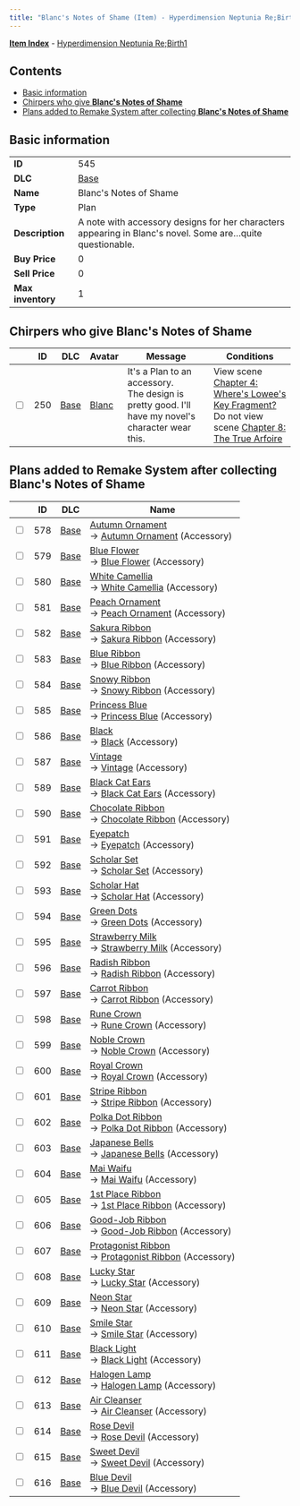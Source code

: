 ```yaml
---
title: "Blanc's Notes of Shame (Item) - Hyperdimension Neptunia Re;Birth1"
---
```


[**Item Index**](/neptunia/rb1/item/index.html) - [Hyperdimension Neptunia Re;Birth1](/neptunia/rb1)

## Contents

- [Basic information](#basic-information)
- [Chirpers who give **Blanc's Notes of Shame**](#chirpers-who-give-blancs-notes-of-shame)
- [Plans added to Remake System after collecting **Blanc's Notes of Shame**](#plans-added-to-remake-system-after-collecting-blancs-notes-of-shame)

## Basic information

|   |   |
| -- | -- |
| **ID** | 545 |
| **DLC** | [Base](/neptunia/rb1/dlc/1-base.html) |
| **Name** | Blanc's Notes of Shame |
| **Type** | Plan |
| **Description** | A note with accessory designs for her characters appearing in Blanc's novel.  Some are…quite questionable. |
| **Buy Price** | 0 |
| **Sell Price** | 0 |
| **Max inventory** | 1 |

## Chirpers who give **Blanc's Notes of Shame**

|    | ID | DLC | Avatar | Message | Conditions |
| -- | -- | --- | ------ | ------- | ---------- |
| <input type="checkbox" id="rb1-chirper-event-1-250" class="trackbox" /> | 250 | [Base](/neptunia/rb1/dlc/1-base.html) | [Blanc](/neptunia/rb1/avatar/1-44-blanc.html) | It's a Plan to an accessory.<br />The design is pretty good. I'll have my novel's character wear this. | View scene [Chapter 4: Where's Lowee's Key Fragment?](/neptunia/rb1/scene/1-410-chapter-4-wheres-lowees-key-fragment.html)<br />Do not view scene [Chapter 8: The True Arfoire](/neptunia/rb1/scene/1-807-chapter-8-the-true-arfoire.html) |

## Plans added to Remake System after collecting **Blanc's Notes of Shame**

|    | ID | DLC | Name |
| -- | -- | --- | ---- |
| <input type="checkbox" id="rb1-remake-1-578" class="trackbox" /> | 578 | [Base](/neptunia/rb1/dlc/1-base.html) | [Autumn Ornament](/neptunia/rb1/remake/1-578-autumn-ornament.html)<br />→ [Autumn Ornament](/neptunia/rb1/item/1-3164-autumn-ornament.html) (Accessory) |
| <input type="checkbox" id="rb1-remake-1-579" class="trackbox" /> | 579 | [Base](/neptunia/rb1/dlc/1-base.html) | [Blue Flower](/neptunia/rb1/remake/1-579-blue-flower.html)<br />→ [Blue Flower](/neptunia/rb1/item/1-3165-blue-flower.html) (Accessory) |
| <input type="checkbox" id="rb1-remake-1-580" class="trackbox" /> | 580 | [Base](/neptunia/rb1/dlc/1-base.html) | [White Camellia](/neptunia/rb1/remake/1-580-white-camellia.html)<br />→ [White Camellia](/neptunia/rb1/item/1-3166-white-camellia.html) (Accessory) |
| <input type="checkbox" id="rb1-remake-1-581" class="trackbox" /> | 581 | [Base](/neptunia/rb1/dlc/1-base.html) | [Peach Ornament](/neptunia/rb1/remake/1-581-peach-ornament.html)<br />→ [Peach Ornament](/neptunia/rb1/item/1-3167-peach-ornament.html) (Accessory) |
| <input type="checkbox" id="rb1-remake-1-582" class="trackbox" /> | 582 | [Base](/neptunia/rb1/dlc/1-base.html) | [Sakura Ribbon](/neptunia/rb1/remake/1-582-sakura-ribbon.html)<br />→ [Sakura Ribbon](/neptunia/rb1/item/1-3169-sakura-ribbon.html) (Accessory) |
| <input type="checkbox" id="rb1-remake-1-583" class="trackbox" /> | 583 | [Base](/neptunia/rb1/dlc/1-base.html) | [Blue Ribbon](/neptunia/rb1/remake/1-583-blue-ribbon.html)<br />→ [Blue Ribbon](/neptunia/rb1/item/1-3170-blue-ribbon.html) (Accessory) |
| <input type="checkbox" id="rb1-remake-1-584" class="trackbox" /> | 584 | [Base](/neptunia/rb1/dlc/1-base.html) | [Snowy Ribbon](/neptunia/rb1/remake/1-584-snowy-ribbon.html)<br />→ [Snowy Ribbon](/neptunia/rb1/item/1-3171-snowy-ribbon.html) (Accessory) |
| <input type="checkbox" id="rb1-remake-1-585" class="trackbox" /> | 585 | [Base](/neptunia/rb1/dlc/1-base.html) | [Princess Blue](/neptunia/rb1/remake/1-585-princess-blue.html)<br />→ [Princess Blue](/neptunia/rb1/item/1-3157-princess-blue.html) (Accessory) |
| <input type="checkbox" id="rb1-remake-1-586" class="trackbox" /> | 586 | [Base](/neptunia/rb1/dlc/1-base.html) | [Black](/neptunia/rb1/remake/1-586-black.html)<br />→ [Black](/neptunia/rb1/item/1-3158-black.html) (Accessory) |
| <input type="checkbox" id="rb1-remake-1-587" class="trackbox" /> | 587 | [Base](/neptunia/rb1/dlc/1-base.html) | [Vintage](/neptunia/rb1/remake/1-587-vintage.html)<br />→ [Vintage](/neptunia/rb1/item/1-3159-vintage.html) (Accessory) |
| <input type="checkbox" id="rb1-remake-1-589" class="trackbox" /> | 589 | [Base](/neptunia/rb1/dlc/1-base.html) | [Black Cat Ears](/neptunia/rb1/remake/1-589-black-cat-ears.html)<br />→ [Black Cat Ears](/neptunia/rb1/item/1-3174-black-cat-ears.html) (Accessory) |
| <input type="checkbox" id="rb1-remake-1-590" class="trackbox" /> | 590 | [Base](/neptunia/rb1/dlc/1-base.html) | [Chocolate Ribbon](/neptunia/rb1/remake/1-590-chocolate-ribbon.html)<br />→ [Chocolate Ribbon](/neptunia/rb1/item/1-3175-chocolate-ribbon.html) (Accessory) |
| <input type="checkbox" id="rb1-remake-1-591" class="trackbox" /> | 591 | [Base](/neptunia/rb1/dlc/1-base.html) | [Eyepatch](/neptunia/rb1/remake/1-591-eyepatch.html)<br />→ [Eyepatch](/neptunia/rb1/item/1-3177-eyepatch.html) (Accessory) |
| <input type="checkbox" id="rb1-remake-1-592" class="trackbox" /> | 592 | [Base](/neptunia/rb1/dlc/1-base.html) | [Scholar Set](/neptunia/rb1/remake/1-592-scholar-set.html)<br />→ [Scholar Set](/neptunia/rb1/item/1-3179-scholar-set.html) (Accessory) |
| <input type="checkbox" id="rb1-remake-1-593" class="trackbox" /> | 593 | [Base](/neptunia/rb1/dlc/1-base.html) | [Scholar Hat](/neptunia/rb1/remake/1-593-scholar-hat.html)<br />→ [Scholar Hat](/neptunia/rb1/item/1-3182-scholar-hat.html) (Accessory) |
| <input type="checkbox" id="rb1-remake-1-594" class="trackbox" /> | 594 | [Base](/neptunia/rb1/dlc/1-base.html) | [Green Dots](/neptunia/rb1/remake/1-594-green-dots.html)<br />→ [Green Dots](/neptunia/rb1/item/1-3184-green-dots.html) (Accessory) |
| <input type="checkbox" id="rb1-remake-1-595" class="trackbox" /> | 595 | [Base](/neptunia/rb1/dlc/1-base.html) | [Strawberry Milk](/neptunia/rb1/remake/1-595-strawberry-milk.html)<br />→ [Strawberry Milk](/neptunia/rb1/item/1-3187-strawberry-milk.html) (Accessory) |
| <input type="checkbox" id="rb1-remake-1-596" class="trackbox" /> | 596 | [Base](/neptunia/rb1/dlc/1-base.html) | [Radish Ribbon](/neptunia/rb1/remake/1-596-radish-ribbon.html)<br />→ [Radish Ribbon](/neptunia/rb1/item/1-3188-radish-ribbon.html) (Accessory) |
| <input type="checkbox" id="rb1-remake-1-597" class="trackbox" /> | 597 | [Base](/neptunia/rb1/dlc/1-base.html) | [Carrot Ribbon](/neptunia/rb1/remake/1-597-carrot-ribbon.html)<br />→ [Carrot Ribbon](/neptunia/rb1/item/1-3189-carrot-ribbon.html) (Accessory) |
| <input type="checkbox" id="rb1-remake-1-598" class="trackbox" /> | 598 | [Base](/neptunia/rb1/dlc/1-base.html) | [Rune Crown](/neptunia/rb1/remake/1-598-rune-crown.html)<br />→ [Rune Crown](/neptunia/rb1/item/1-3191-rune-crown.html) (Accessory) |
| <input type="checkbox" id="rb1-remake-1-599" class="trackbox" /> | 599 | [Base](/neptunia/rb1/dlc/1-base.html) | [Noble Crown](/neptunia/rb1/remake/1-599-noble-crown.html)<br />→ [Noble Crown](/neptunia/rb1/item/1-3192-noble-crown.html) (Accessory) |
| <input type="checkbox" id="rb1-remake-1-600" class="trackbox" /> | 600 | [Base](/neptunia/rb1/dlc/1-base.html) | [Royal Crown](/neptunia/rb1/remake/1-600-royal-crown.html)<br />→ [Royal Crown](/neptunia/rb1/item/1-3193-royal-crown.html) (Accessory) |
| <input type="checkbox" id="rb1-remake-1-601" class="trackbox" /> | 601 | [Base](/neptunia/rb1/dlc/1-base.html) | [Stripe Ribbon](/neptunia/rb1/remake/1-601-stripe-ribbon.html)<br />→ [Stripe Ribbon](/neptunia/rb1/item/1-3195-stripe-ribbon.html) (Accessory) |
| <input type="checkbox" id="rb1-remake-1-602" class="trackbox" /> | 602 | [Base](/neptunia/rb1/dlc/1-base.html) | [Polka Dot Ribbon](/neptunia/rb1/remake/1-602-polka-dot-ribbon.html)<br />→ [Polka Dot Ribbon](/neptunia/rb1/item/1-3196-polka-dot-ribbon.html) (Accessory) |
| <input type="checkbox" id="rb1-remake-1-603" class="trackbox" /> | 603 | [Base](/neptunia/rb1/dlc/1-base.html) | [Japanese Bells](/neptunia/rb1/remake/1-603-japanese-bells.html)<br />→ [Japanese Bells](/neptunia/rb1/item/1-3197-japanese-bells.html) (Accessory) |
| <input type="checkbox" id="rb1-remake-1-604" class="trackbox" /> | 604 | [Base](/neptunia/rb1/dlc/1-base.html) | [Mai Waifu](/neptunia/rb1/remake/1-604-mai-waifu.html)<br />→ [Mai Waifu](/neptunia/rb1/item/1-3199-mai-waifu.html) (Accessory) |
| <input type="checkbox" id="rb1-remake-1-605" class="trackbox" /> | 605 | [Base](/neptunia/rb1/dlc/1-base.html) | [1st Place Ribbon](/neptunia/rb1/remake/1-605-1st-place-ribbon.html)<br />→ [1st Place Ribbon](/neptunia/rb1/item/1-3200-1st-place-ribbon.html) (Accessory) |
| <input type="checkbox" id="rb1-remake-1-606" class="trackbox" /> | 606 | [Base](/neptunia/rb1/dlc/1-base.html) | [Good-Job Ribbon](/neptunia/rb1/remake/1-606-good-job-ribbon.html)<br />→ [Good-Job Ribbon](/neptunia/rb1/item/1-3201-good-job-ribbon.html) (Accessory) |
| <input type="checkbox" id="rb1-remake-1-607" class="trackbox" /> | 607 | [Base](/neptunia/rb1/dlc/1-base.html) | [Protagonist Ribbon](/neptunia/rb1/remake/1-607-protagonist-ribbon.html)<br />→ [Protagonist Ribbon](/neptunia/rb1/item/1-3202-protagonist-ribbon.html) (Accessory) |
| <input type="checkbox" id="rb1-remake-1-608" class="trackbox" /> | 608 | [Base](/neptunia/rb1/dlc/1-base.html) | [Lucky Star](/neptunia/rb1/remake/1-608-lucky-star.html)<br />→ [Lucky Star](/neptunia/rb1/item/1-3204-lucky-star.html) (Accessory) |
| <input type="checkbox" id="rb1-remake-1-609" class="trackbox" /> | 609 | [Base](/neptunia/rb1/dlc/1-base.html) | [Neon Star](/neptunia/rb1/remake/1-609-neon-star.html)<br />→ [Neon Star](/neptunia/rb1/item/1-3205-neon-star.html) (Accessory) |
| <input type="checkbox" id="rb1-remake-1-610" class="trackbox" /> | 610 | [Base](/neptunia/rb1/dlc/1-base.html) | [Smile Star](/neptunia/rb1/remake/1-610-smile-star.html)<br />→ [Smile Star](/neptunia/rb1/item/1-3206-smile-star.html) (Accessory) |
| <input type="checkbox" id="rb1-remake-1-611" class="trackbox" /> | 611 | [Base](/neptunia/rb1/dlc/1-base.html) | [Black Light](/neptunia/rb1/remake/1-611-black-light.html)<br />→ [Black Light](/neptunia/rb1/item/1-3208-black-light.html) (Accessory) |
| <input type="checkbox" id="rb1-remake-1-612" class="trackbox" /> | 612 | [Base](/neptunia/rb1/dlc/1-base.html) | [Halogen Lamp](/neptunia/rb1/remake/1-612-halogen-lamp.html)<br />→ [Halogen Lamp](/neptunia/rb1/item/1-3209-halogen-lamp.html) (Accessory) |
| <input type="checkbox" id="rb1-remake-1-613" class="trackbox" /> | 613 | [Base](/neptunia/rb1/dlc/1-base.html) | [Air Cleanser](/neptunia/rb1/remake/1-613-air-cleanser.html)<br />→ [Air Cleanser](/neptunia/rb1/item/1-3210-air-cleanser.html) (Accessory) |
| <input type="checkbox" id="rb1-remake-1-614" class="trackbox" /> | 614 | [Base](/neptunia/rb1/dlc/1-base.html) | [Rose Devil](/neptunia/rb1/remake/1-614-rose-devil.html)<br />→ [Rose Devil](/neptunia/rb1/item/1-3212-rose-devil.html) (Accessory) |
| <input type="checkbox" id="rb1-remake-1-615" class="trackbox" /> | 615 | [Base](/neptunia/rb1/dlc/1-base.html) | [Sweet Devil](/neptunia/rb1/remake/1-615-sweet-devil.html)<br />→ [Sweet Devil](/neptunia/rb1/item/1-3213-sweet-devil.html) (Accessory) |
| <input type="checkbox" id="rb1-remake-1-616" class="trackbox" /> | 616 | [Base](/neptunia/rb1/dlc/1-base.html) | [Blue Devil](/neptunia/rb1/remake/1-616-blue-devil.html)<br />→ [Blue Devil](/neptunia/rb1/item/1-3214-blue-devil.html) (Accessory) |